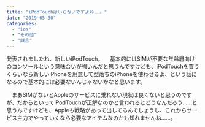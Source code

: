 ```yaml
---
title: "iPodTouchはいらないですよね……。"
date: "2019-05-30"
categories: 
  - "ios"
  - "その他"
  - "戯言"
---
```


発表されましたね、新しいiPodTouch。 　基本的にはSIMが不要な年齢層向けのコンソールという意味合いが強いんだと思うんですけども、iPodTouchを買うくらいなら新しいiPhoneを用意して型落ちのiPhoneを使わせるよ、という話になるので基本的には必要ないんじゃないかなと思います。

　まあSIMがないとAppleのサービスに乗れない現状は良くないと思うのですが、だからといってiPodTouchが正解なのかと言われるとどうなんだろう……と思うんですけども、Appleも戦略があって出してるんでしょうし、これからサービス主力でやっていくなら必要なアイテムなのかも知れませんね……。
